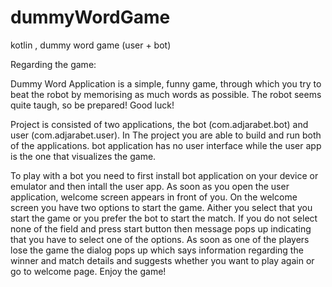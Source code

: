 # dummyWordGame
kotlin , dummy word game (user + bot)

Regarding the game:

Dummy Word Application is a simple, funny game, through which you try to beat the robot by memorising as much
words as possible. The robot seems quite taugh, so be prepared! Good luck!

Project is consisted of two applications, the bot (com.adjarabet.bot) and user (com.adjarabet.user).
In The project you are able to build and run both of the applications. bot application has no user interface
while the user app is the one that visualizes the game. 

To play with a bot you need to first install bot application on your device or emulator and then intall the user
app. As soon as you open the user application, welcome screen appears in front of you. On the welcome screen you
have two options to start the game. Aither you select that you start the game or you prefer the bot to start the match.
If you do not select none of the field and press start button then message pops up indicating that you have to select one
of the options. As soon as one of the players lose the game the dialog pops up which says information regarding the winner
and match details and suggests whether you want to play again or go to welcome page. Enjoy the game!
